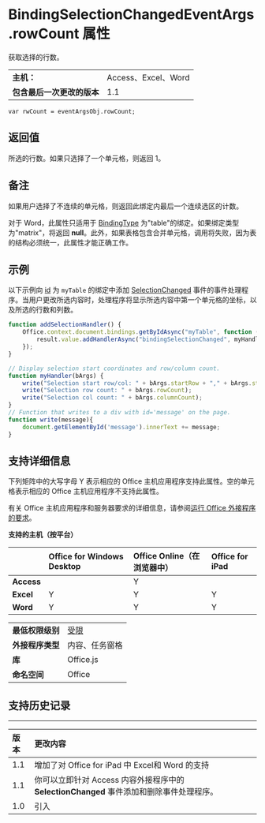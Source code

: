 
# <a name="bindingselectionchangedeventargs.rowcount-property"></a>BindingSelectionChangedEventArgs.rowCount 属性
获取选择的行数。

|||
|:-----|:-----|
|**主机：**|Access、Excel、Word|
|**包含最后一次更改的版本**|1.1|

```
var rwCount = eventArgsObj.rowCount;
```


## <a name="return-value"></a>返回值

所选的行数。如果只选择了一个单元格，则返回 1。


## <a name="remarks"></a>备注

如果用户选择了不连续的单元格，则返回此绑定内最后一个连续选区的计数。 

对于 Word，此属性只适用于 [BindingType](../../reference/shared/bindingtype-enumeration.md) 为"table"的绑定。如果绑定类型为"matrix"，将返回 **null**。此外，如果表格包含合并单元格，调用将失败，因为表的结构必须统一，此属性才能正确工作。


## <a name="example"></a>示例

以下示例向 [id](../../reference/shared/binding.bindingselectionchangedevent.md) 为 `myTable` 的绑定中添加 [SelectionChanged](../../reference/shared/binding.id.md) 事件的事件处理程序。当用户更改所选内容时，处理程序将显示所选内容中第一个单元格的坐标，以及所选的行数和列数。


```js
function addSelectionHandler() {
    Office.context.document.bindings.getByIdAsync("myTable", function (result) {
        result.value.addHandlerAsync("bindingSelectionChanged", myHandler);
    });
}

// Display selection start coordinates and row/column count.
function myHandler(bArgs) {
    write("Selection start row/col: " + bArgs.startRow + "," + bArgs.startColumn);
    write("Selection row count: " + bArgs.rowCount);
    write("Selection col count: " + bArgs.columnCount);
}
// Function that writes to a div with id='message' on the page.
function write(message){
    document.getElementById('message').innerText += message; 
}
```


## <a name="support-details"></a>支持详细信息


下列矩阵中的大写字母 Y 表示相应的 Office 主机应用程序支持此属性。空的单元格表示相应的 Office 主机应用程序不支持此属性。

有关 Office 主机应用程序和服务器要求的详细信息，请参阅[运行 Office 外接程序的要求](../../docs/overview/requirements-for-running-office-add-ins.md)。


**支持的主机（按平台）**


||**Office for Windows Desktop**|**Office Online（在浏览器中）**|**Office for iPad**|
|:-----|:-----|:-----|:-----|
|**Access**||Y||
|**Excel**|Y|Y|Y|
|**Word**|Y|Y|Y|

|||
|:-----|:-----|
|**最低权限级别**|[受限](../../docs/develop/requesting-permissions-for-api-use-in-content-and-task-pane-add-ins.md)|
|**外接程序类型**|内容、任务窗格|
|**库**|Office.js|
|**命名空间**|Office|

## <a name="support-history"></a>支持历史记录



****


|**版本**|**更改内容**|
|:-----|:-----|
|1.1|增加了对 Office for iPad 中 Excel和 Word 的支持|
|1.1|你可以立即针对 Access 内容外接程序中的 **SelectionChanged** 事件添加和删除事件处理程序。|
|1.0|引入|
